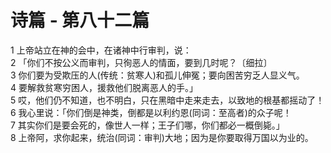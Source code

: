 # 诗篇 - 第八十二篇
  
 1 上帝站立在神的会中，在诸神中行审判，说：  
 2 「你们不按公义而审判，只徇恶人的情面，要到几时呢？〔细拉〕  
 3 你们要为受欺压的人(传统：贫寒人)和孤儿伸冤；要向困苦穷乏人显义气。  
 4 要解救贫寒穷困人，援救他们脱离恶人的手。」  
 5 哎，他们仍不知道，也不明白，只在黑暗中走来走去，以致地的根基都摇动了！  
 6 我心里说：「你们倒是神类，倒都是以利约恩(同词：至高者)的众子呢！  
 7 其实你们是要会死的，像世人一样；王子们哪，你们都必一概倒毙。」  
 8 上帝阿，求你起来，统治(同词：审判)大地；因为是你要取得万国以为业的。